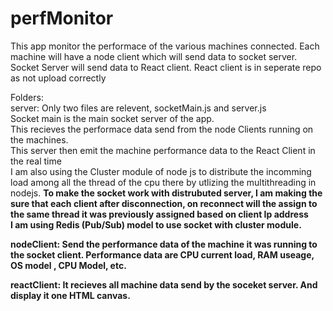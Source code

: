 # perfMonitor
This app monitor the performace of the various machines connected. Each machine will have a node client which will send data to socket server. Socket Server will send data to React client. React client is in seperate repo as not upload correctly

Folders: <br>
server: Only two files are relevent, socketMain.js and server.js <br>
  Socket main is the main socket server of the app. <br>
  This recieves the performace data send from the node Clients running on the machines. <br>
  This server then emit the machine performance data to the React Client in the real time <br>
  I am also using the Cluster module of node js to distribute the incomming load among all the thread of the cpu there by
  utlizing the multithreading in nodejs. <b>
  To make the socket work with distrubuted server, I am making the sure that each client after disconnection, on reconnect 
  will the assign to the same thread it was previously assigned based on client Ip address <br>
  I am using Redis (Pub/Sub) model to use socket with cluster module. <br> 
 
nodeClient: Send the performance data of the machine it was running to the socket client. Performance data are CPU current load, 
RAM useage, OS model , CPU Model, etc. <br>

reactClient: It recieves all machine data send by the soceket server. And display it one HTML canvas. 


 
